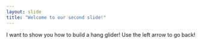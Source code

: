 ```yaml
---
layout: slide
title: "Welcome to our second slide!"
---
```

I want to show you how to build a hang glider!
Use the left arrow to go back!
